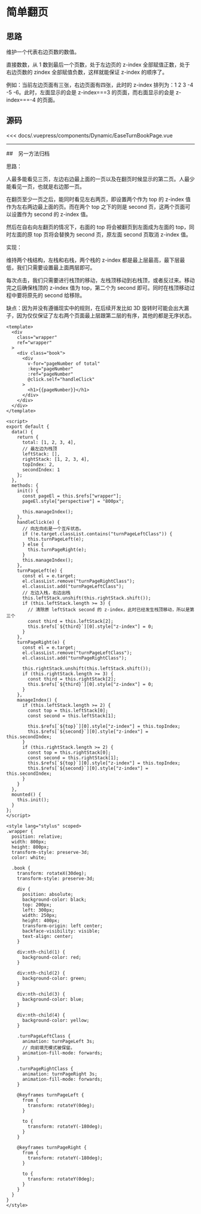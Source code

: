 # 简单翻页

<Dynamic-EaseTurnBookPage/>

## 思路

维护一个代表右边页数的数值。

直接数数，从 1 数到最后一个页数，处于左边页的 z-index 全部赋值正数，处于右边页数的 zindex 全部赋值负数，这样就能保证 z-index 的顺序了。

例如：当前左边页面有三张，右边页面有四张，此时的 z-index 排列为：1 2 3 -4 -5 -6。此时，左面显示的会是 z-index===3 的页面，而右面显示的会是 z-index===-4 的页面。

## 源码

<<< docs/.vuepress/components/Dynamic/EaseTurnBookPage.vue

---

##　另一方法归档

思路：

人最多能看见三页，左边右边最上面的一页以及在翻页时候显示的第二页。人最少能看见一页，也就是右边那一页。

在翻页至少一页之后，能同时看见左右两页，即设置两个作为 top 的 z-index 值作为左右两边最上面的页。而在两个 top 之下的则是 second 页，这两个页面可以设置作为 second 的 z-index 值。

然后在自右向左翻页的情况下，右面的 top 将会被翻页到左面成为左面的 top，同时左面的原 top 页将会替换为 second 页，原左面 second 页取消 z-index 值。

实现：

维持两个栈结构，左栈和右栈，两个栈的 z-index 都是最上层最高，最下层最低，我们只需要设置最上面两层即可。

每次点击，我们只需要进行栈顶的移动，左栈顶移动到右栈顶，或者反过来。移动完之后确保栈顶的 z-index 值为 top，第二个为 second 即可。同时在栈顶移动过程中要将原先的 second 给移除。

缺点：因为并没有遵循现实中的规则，在后续开发比如 3D 旋转时可能会出大漏子，因为仅仅保证了左右两个页面最上层跟第二层的有序，其他的都是无序状态。

```vue
<template>
  <div
    class="wrapper"
    ref="wrapper"
  >
    <div class="book">
      <div
        v-for="pageNumber of total"
        :key="pageNumber"
        :ref="pageNumber"
        @click.self="handleClick"
      >
        <h1>{{pageNumber}}</h1>
      </div>
    </div>
  </div>
</template>

<script>
export default {
  data() {
    return {
      total: [1, 2, 3, 4],
      // 最左边为栈顶
      leftStack: [],
      rightStack: [1, 2, 3, 4],
      topIndex: 2,
      secondIndex: 1
    };
  },
  methods: {
    init() {
      const pageEl = this.$refs["wrapper"];
      pageEl.style["perspective"] = "800px";

      this.manageIndex();
    },
    handleClick(e) {
      // 向左向右是一个互斥状态。
      if (!e.target.classList.contains("turnPageLeftClass")) {
        this.turnPageLeft(e);
      } else {
        this.turnPageRight(e);
      }
      this.manageIndex();
    },
    turnPageLeft(e) {
      const el = e.target;
      el.classList.remove("turnPageRightClass");
      el.classList.add("turnPageLeftClass");
      // 左边入栈，右边出栈
      this.leftStack.unshift(this.rightStack.shift());
      if (this.leftStack.length >= 3) {
        // 清除原 leftStack second 的 z-index，此时已经发生栈顶移动，所以是第三个
        const third = this.leftStack[2];
        this.$refs[`${third}`][0].style["z-index"] = 0;
      }
    },
    turnPageRight(e) {
      const el = e.target;
      el.classList.remove("turnPageLeftClass");
      el.classList.add("turnPageRightClass");

      this.rightStack.unshift(this.leftStack.shift());
      if (this.rightStack.length >= 3) {
        const third = this.rightStack[2];
        this.$refs[`${third}`][0].style["z-index"] = 0;
      }
    },
    manageIndex() {
      if (this.leftStack.length >= 2) {
        const top = this.leftStack[0];
        const second = this.leftStack[1];

        this.$refs[`${top}`][0].style["z-index"] = this.topIndex;
        this.$refs[`${second}`][0].style["z-index"] = this.secondIndex;
      }
      if (this.rightStack.length >= 2) {
        const top = this.rightStack[0];
        const second = this.rightStack[1];
        this.$refs[`${top}`][0].style["z-index"] = this.topIndex;
        this.$refs[`${second}`][0].style["z-index"] = this.secondIndex;
      }
    }
  },
  mounted() {
    this.init();
  }
};
</script>

<style lang="stylus" scoped>
.wrapper {
  position: relative;
  width: 800px;
  height: 800px;
  transform-style: preserve-3d;
  color: white;

  .book {
    transform: rotateX(30deg);
    transform-style: preserve-3d;

    div {
      position: absolute;
      background-color: black;
      top: 200px;
      left: 300px;
      width: 250px;
      height: 400px;
      transform-origin: left center;
      backface-visibility: visible;
      text-align: center;
    }

    div:nth-child(1) {
      background-color: red;
    }

    div:nth-child(2) {
      background-color: green;
    }

    div:nth-child(3) {
      background-color: blue;
    }

    div:nth-child(4) {
      background-color: yellow;
    }

    .turnPageLeftClass {
      animation: turnPageLeft 3s;
      // 向前填充模式被保留。
      animation-fill-mode: forwards;
    }

    .turnPageRightClass {
      animation: turnPageRight 3s;
      animation-fill-mode: forwards;
    }

    @keyframes turnPageLeft {
      from {
        transform: rotateY(0deg);
      }

      to {
        transform: rotateY(-180deg);
      }
    }

    @keyframes turnPageRight {
      from {
        transform: rotateY(-180deg);
      }

      to {
        transform: rotateY(0deg);
      }
    }
  }
}
</style>

```